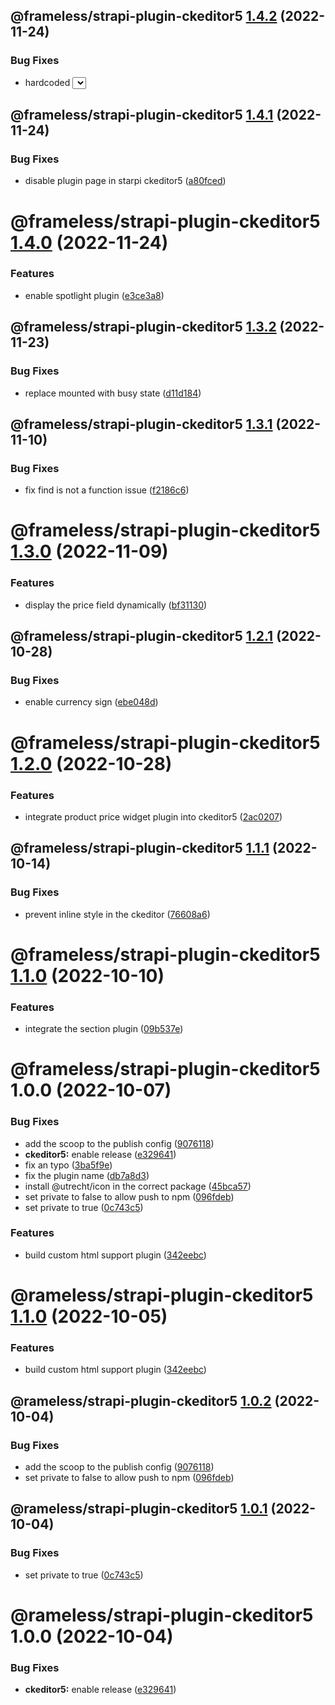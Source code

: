 ## @frameless/strapi-plugin-ckeditor5 [1.4.2](https://github.com/frameless/strapi/compare/@frameless/strapi-plugin-ckeditor5@1.4.1...@frameless/strapi-plugin-ckeditor5@1.4.2) (2022-11-24)


### Bug Fixes

* hardcoded <select> instead of Strapi DS <Combobox> ([14d8e0e](https://github.com/frameless/strapi/commit/14d8e0e1cf3ead47b87ae972c79bab2d5b8f3d57))

## @frameless/strapi-plugin-ckeditor5 [1.4.1](https://github.com/frameless/strapi/compare/@frameless/strapi-plugin-ckeditor5@1.4.0...@frameless/strapi-plugin-ckeditor5@1.4.1) (2022-11-24)


### Bug Fixes

* disable plugin page in starpi ckeditor5 ([a80fced](https://github.com/frameless/strapi/commit/a80fceddf4a1db0547018d14ba7d514bcfbba5ec))

# @frameless/strapi-plugin-ckeditor5 [1.4.0](https://github.com/frameless/strapi/compare/@frameless/strapi-plugin-ckeditor5@1.3.2...@frameless/strapi-plugin-ckeditor5@1.4.0) (2022-11-24)


### Features

* enable spotlight plugin ([e3ce3a8](https://github.com/frameless/strapi/commit/e3ce3a8a2f78186430fc3ab3c65d2ae534ce5180))

## @frameless/strapi-plugin-ckeditor5 [1.3.2](https://github.com/frameless/strapi/compare/@frameless/strapi-plugin-ckeditor5@1.3.1...@frameless/strapi-plugin-ckeditor5@1.3.2) (2022-11-23)


### Bug Fixes

* replace mounted with busy state ([d11d184](https://github.com/frameless/strapi/commit/d11d1844d9cb42e590984bd091cf7f935b63d1c6))

## @frameless/strapi-plugin-ckeditor5 [1.3.1](https://github.com/frameless/strapi/compare/@frameless/strapi-plugin-ckeditor5@1.3.0...@frameless/strapi-plugin-ckeditor5@1.3.1) (2022-11-10)


### Bug Fixes

* fix find is not a function issue ([f2186c6](https://github.com/frameless/strapi/commit/f2186c68db4ddad61a56ae667efecb293355e050))

# @frameless/strapi-plugin-ckeditor5 [1.3.0](https://github.com/frameless/strapi/compare/@frameless/strapi-plugin-ckeditor5@1.2.1...@frameless/strapi-plugin-ckeditor5@1.3.0) (2022-11-09)


### Features

* display the price field dynamically ([bf31130](https://github.com/frameless/strapi/commit/bf31130c85bc644c2ac797bebb4a4a31e61c7e20))

## @frameless/strapi-plugin-ckeditor5 [1.2.1](https://github.com/frameless/strapi/compare/@frameless/strapi-plugin-ckeditor5@1.2.0...@frameless/strapi-plugin-ckeditor5@1.2.1) (2022-10-28)


### Bug Fixes

* enable currency sign ([ebe048d](https://github.com/frameless/strapi/commit/ebe048d9a83b201c1ff4af97c263f4118cc47e3c))

# @frameless/strapi-plugin-ckeditor5 [1.2.0](https://github.com/frameless/strapi/compare/@frameless/strapi-plugin-ckeditor5@1.1.1...@frameless/strapi-plugin-ckeditor5@1.2.0) (2022-10-28)


### Features

* integrate product price widget plugin into ckeditor5 ([2ac0207](https://github.com/frameless/strapi/commit/2ac0207d1a0193829911de813b6e777df850e261))

## @frameless/strapi-plugin-ckeditor5 [1.1.1](https://github.com/frameless/strapi/compare/@frameless/strapi-plugin-ckeditor5@1.1.0...@frameless/strapi-plugin-ckeditor5@1.1.1) (2022-10-14)


### Bug Fixes

* prevent inline style in the ckeditor ([76608a6](https://github.com/frameless/strapi/commit/76608a6ab7c52b392e170c9c0459b4c3810ff2c5))

# @frameless/strapi-plugin-ckeditor5 [1.1.0](https://github.com/frameless/strapi/compare/@frameless/strapi-plugin-ckeditor5@1.0.0...@frameless/strapi-plugin-ckeditor5@1.1.0) (2022-10-10)


### Features

* integrate the section plugin ([09b537e](https://github.com/frameless/strapi/commit/09b537ebdf6fe01b058e6fb48c080f276dfe2779))

# @frameless/strapi-plugin-ckeditor5 1.0.0 (2022-10-07)


### Bug Fixes

* add the scoop to the publish config ([9076118](https://github.com/frameless/strapi/commit/907611819b2a6b6b010b89a43006921a8df39582))
* **ckeditor5:** enable release ([e329641](https://github.com/frameless/strapi/commit/e329641bc0f59c81e85a0f3f0df1931b67010620))
* fix an typo ([3ba5f9e](https://github.com/frameless/strapi/commit/3ba5f9e7e510ce8bd35e571e88e4ce7cb7ebe3da))
* fix the plugin name ([db7a8d3](https://github.com/frameless/strapi/commit/db7a8d3f3b2a63e210ee0264b1391353a0f8b515))
* install @utrecht/icon in the correct package ([45bca57](https://github.com/frameless/strapi/commit/45bca5782ff384609a3476bda54afd8ca1c669c1))
* set private to false to allow push to npm ([096fdeb](https://github.com/frameless/strapi/commit/096fdeb665dad1c51ca0752ed1de04f5b1a73bed))
* set private to true ([0c743c5](https://github.com/frameless/strapi/commit/0c743c5f64482c20f6ac5bc993e30be05bff8825))


### Features

* build custom html support plugin ([342eebc](https://github.com/frameless/strapi/commit/342eebcd784043f4e8643ee0fd11475077b9828d))

# @rameless/strapi-plugin-ckeditor5 [1.1.0](https://github.com/frameless/strapi/compare/@rameless/strapi-plugin-ckeditor5@1.0.2...@rameless/strapi-plugin-ckeditor5@1.1.0) (2022-10-05)


### Features

* build custom html support plugin ([342eebc](https://github.com/frameless/strapi/commit/342eebcd784043f4e8643ee0fd11475077b9828d))

## @rameless/strapi-plugin-ckeditor5 [1.0.2](https://github.com/frameless/strapi/compare/@rameless/strapi-plugin-ckeditor5@1.0.1...@rameless/strapi-plugin-ckeditor5@1.0.2) (2022-10-04)


### Bug Fixes

* add the scoop to the publish config ([9076118](https://github.com/frameless/strapi/commit/907611819b2a6b6b010b89a43006921a8df39582))
* set private to false to allow push to npm ([096fdeb](https://github.com/frameless/strapi/commit/096fdeb665dad1c51ca0752ed1de04f5b1a73bed))

## @rameless/strapi-plugin-ckeditor5 [1.0.1](https://github.com/frameless/strapi/compare/@rameless/strapi-plugin-ckeditor5@1.0.0...@rameless/strapi-plugin-ckeditor5@1.0.1) (2022-10-04)


### Bug Fixes

* set private to true ([0c743c5](https://github.com/frameless/strapi/commit/0c743c5f64482c20f6ac5bc993e30be05bff8825))

# @rameless/strapi-plugin-ckeditor5 1.0.0 (2022-10-04)


### Bug Fixes

* **ckeditor5:** enable release ([e329641](https://github.com/frameless/strapi/commit/e329641bc0f59c81e85a0f3f0df1931b67010620))
